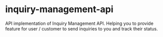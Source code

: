 # inquiry-management-api
API implementation of Inquiry Management API. Helping you to provide feature for user / customer to send inquiries to you and track their status. 
